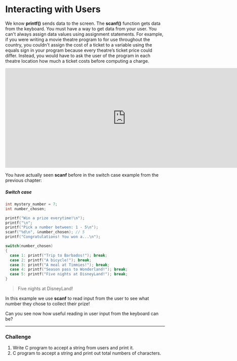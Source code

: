 # Interacting with Users

We know **printf()** sends data to the screen. The **scanf()** function gets data from the keyboard. You must have a way to get data from your user. You can't always assign data values using assignment statements. For example, if you were writing a movie theatre program to for use throughout the country, you couldn't assign the cost of a ticket to a variable using the equals sign in your program because every theatre’s ticket price could differ. Instead, you would have to ask the user of the program in each theatre location how much a ticket costs before computing a charge.

<iframe width="760" height="315" src="https://www.youtube.com/embed/plVv1gUjHqQ" frameborder="0" allowfullscreen></iframe>

You have actually seen **scanf** before in the switch case example from the previous chapter:

##### Switch case

```c
int mystery_number = 7;
int number_chosen;

printf("Win a prize everytime!\n");
printf("\n";
printf("Pick a number between: 1 - 5\n");
scanf("%d\n", &number_chosen); // 5
printf("Congratulations! You won a...\n");

switch(number_chosen)
{
  case 1: printf("Trip to Barbados!"); break;
  case 2: printf("A bicycle!"); break;
  case 3: printf("A meal at Timmies!"); break;
  case 4: printf("Season pass to Wonderland!"); break;
  case 5: printf("Five nights at DisneyLand!"); break;
}
```
> Five nights at DisneyLand!

In this example we use **scanf** to read input from the user to see what number they chose to collect their prize!

Can you see now how useful reading in user input from the keyboard can be?

---
### Challenge

1. Write C program to accept a string from users and print it.
2. C program to accept a string and print out total numbers of characters.
